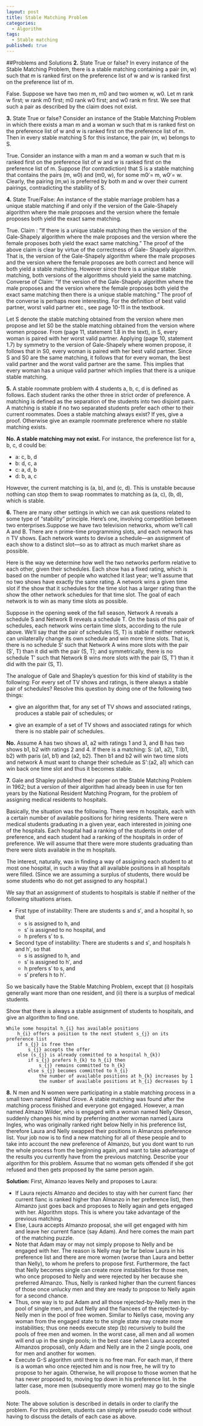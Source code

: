 ```yaml
---
layout: post
title: Stable Matching Problem
categories: 
  - Algorithm
tags: 
  - Stable matching
published: true
---
```


##Problems and Solutions
**2.** State True or false? In every instance of the Stable Matching Problem, there is a stable matching containing a pair (m, w) such that m is ranked first on the preference list of w and w is ranked first on the preference list of m.

False. Suppose we have two men m, m0 and two women w, w0. Let m rank w first; w rank m0 first; m0 rank w0 first; and w0 rank m first. We see that such a pair as described by the claim does not exist.

**3.** State True or false? Consider an instance of the Stable Matching Problem in which there exists a man m and a woman w such that m is ranked first on the preference list of w and w is ranked first on the preference list of m. Then in every stable matching S for this instance, the pair (m, w) belongs to S.

True. Consider an instance with a man m and a woman w such that m is ranked first on the preference list of w and w is ranked first on the preference list of m. Suppose (for contradiction) that S is a stable matching that contains the pairs (m, w0) and (m0, w), for some m0 ̸= m, w0 ̸= w. Clearly, the pairing (m,w) is preferred by both m and w over their current pairings, contradicting the stability of S.

**4.** State True/False: An instance of the stable marriage problem has a unique stable matching if and only if the version of the Gale-Shapely algorithm where the male proposes and the version where the female proposes both yield the exact same matching.

True.Claim : ”If there is a unique stable matching then the version of the Gale-Shapely algorithm where the male proposes and the version where the female proposes both yield the exact same matching.”The proof of the above claim is clear by virtue of the correctness of Gale- Shapely algorithm. That is, the version of the Gale-Shapely algorithm where the male proposes and the version where the female proposes are both correct and hence will both yield a stable matching. However since there is a unique stable matching, both versions of the algorithms should yield the same matching.
Converse of Claim: ”If the version of the Gale-Shapely algorithm where the male proposes and the version where the female proposes both yield the exact same matching then there is a unique stable matching.”The proof of the converse is perhaps more interesting. For the definition of best valid partner, worst valid partner etc., see page 10-11 in the textbook.
Let S denote the stable matching obtained from the version where men propose and let S0 be the stable matching obtained from the version where women propose.From (page 11, statement 1.8 in the text), in S, every woman is paired with her worst valid partner. Applying (page 10, statement 1.7) by symmetry to the version of Gale-Shapely where women propose, it follows that in S0, every woman is paired with her best valid partner. Since S and S0 are the same matching, it follows that for every woman, the best valid partner and the worst valid partner are the same. This implies that every woman has a unique valid partner which implies that there is a unique stable matching.

**5.** A stable roommate problem with 4 students a, b, c, d is defined as follows. Each student ranks the other three in strict order of preference. A matching is defined as the separation of the students into two disjoint pairs. A matching is stable if no two separated students prefer each other to their current roommates. Does a stable matching always exist? If yes, give a proof. Otherwise give an example roommate preference where no stable matching exists.

**No. A stable matching may not exist.** For instance, the preference list for a, b, c, d could be:

* a: c, b, d
* b: d, c, a
* c: a, d, b
* d: b, a, c

However, the current matching is (a, b), and (c, d). This is unstable because nothing can stop them to swap roommates to matching as (a, c), (b, d), which is stable.


**6.** There are many other settings in which we can ask questions related to some type of “stability” principle. Here’s one, involving competition between two enterprises.Suppose we have two television networks, whom we’ll call A and B. There are n prime-time programming slots, and each network has n TV shows. Each network wants to devise a schedule—an assignment of each show to a distinct slot—so as to attract as much market share as possible.

Here is the way we determine how well the two networks perform relative to each other, given their schedules. Each show has a fixed rating, which is based on the number of people who watched it last year; we’ll assume that no two shows have exactly the same rating. A network wins a given time slot if the show that it schedules for the time slot has a larger rating than the show the other network schedules for that time slot. The goal of each network is to win as many time slots as possible.

Suppose in the opening week of the fall season, Network A reveals a schedule S and Network B reveals a schedule T. On the basis of this pair of schedules, each network wins certain time slots, according to the rule above. We’ll say that the pair of schedules (S, T) is stable if neither network can unilaterally change its own schedule and win more time slots. That is, there is no schedule S′ such that Network A wins more slots with the pair (S′, T) than it did with the pair (S, T); and symmetrically, there is no schedule T′ such that Network B wins more slots with the pair (S, T′) than it did with the pair (S, T).

The analogue of Gale and Shapley’s question for this kind of stability is the following: For every set of TV shows and ratings, is there always a stable pair of schedules? Resolve this question by doing one of the following two things:
 
- give an algorithm that, for any set of TV shows and associated ratings, produces a stable pair of schedules; or
	
- give an example of a set of TV shows and associated ratings for which there is no stable pair of schedules.

**No.** Assume A has two shows a1, a2 with ratings 1 and 3, and B has two shows b1, b2 with ratings 2 and 4. If there is a matching: S: (a1, a2), T:(b1, b2) with paris (a1, b1) and (a2, b2). Then b1 and b2 will win two time slots and network A must want to change their schedule as S':(a2, a1) which can win back one time slot and thus it becomes stable.

**7.** Gale and Shapley published their paper on the Stable Matching Problem in 1962; but a version of their algorithm had already been in use for ten years by the National Resident Matching Program, for the problem of assigning medical residents to hospitals.

Basically, the situation was the following. There were m hospitals, each with a certain number of available positions for hiring residents. There were n medical students graduating in a given year, each interested in joining one of the hospitals. Each hospital had a ranking of the students in order of preference, and each student had a ranking of the hospitals in order of preference. We will assume that there were more students graduating than there were slots available in the m hospitals.

The interest, naturally, was in finding a way of assigning each student to at most one hospital, in such a way that all available positions in all hospitals were filled. (Since we are assuming a surplus of students, there would be some students who do not get assigned to any hospital.)


We say that an assignment of students to hospitals is stable if neither of the following situations arises.

- First type of instability: There are students s and s′, and a hospital h, so that
	- s is assigned to h, and
	- s′ is assigned to no hospital, and 
	- h prefers s′ to s.
- Second type of instability: There are students s and s′, and hospitals h and h′, so that
	- s is assigned to h, and
	- s′ is assigned to h′, and
	- h prefers s′ to s, and
	- s′ prefers h to h′.

So we basically have the Stable Matching Problem, except that (i) hospitals generally want more than one resident, and (ii) there is a surplus of medical students.

Show that there is always a stable assignment of students to hospitals, and give an algorithm to find one.

```
While some hospital h_{i} has available positions
	h_{i} offers a position to the next student s_{j} on its preference list
	if s_{j} is free then
		s_{j} accepts the offer
	else (s_{j} is already committed to a hospital h_{k})
		if s_{j} prefers h_{k} to h_{i} then
			s_{j} remains committed to h_{k}
		else s_{j} becomes committed to h_{i}
			the number of available positions at h_{k} increases by 1
			the number of available positions at h_{i} decreases by 1
```	

**8.** N men and N women were participating in a stable matching process in a small town named Walnut Grove. A stable matching was found after the matching process finished and everyone got engaged. However, a man named Almazo Wilder, who is engaged with a woman named Nelly Oleson, suddenly changes his mind by preferring another woman named Laura Ingles, who was originally ranked right below Nelly in his preference list, therefore Laura and Nelly swapped their positions in Almanzos preference list. Your job now is to find a new matching for all of these people and to take into account the new preference of Almanzo, but you dont want to run the whole process from the beginning again, and want to take advantage of the results you currently have from the previous matching. Describe your algorithm for this problem. Assume that no woman gets offended if she got refused and then gets proposed by the same person again.

**Solution:** 
First, Almanzo leaves Nelly and proposes to Laura:

- If Laura rejects Almanzo and decides to stay with her current fianc (her current fianc is ranked higher than Almanzo in her preference list), then Almanzo just goes back and proposes to Nelly again and gets engaged with her. Algorithm stops. This is where you take advantage of the previous matching.
- Else, Laura accepts Almanzo proposal, she will get engaged with him and leave her current fiance (say Adam). And here comes the main part of the matching puzzle.
 - Note that Adam may or may not simply propose to Nelly and be engaged with her. The reason is Nelly may be far below Laura in his preference list and there are more women (worse than Laura and better than Nelly), to whom he prefers to propose first. Furthermore, the fact that Nelly becomes single can create more instabilities for those men, who once proposed to Nelly and were rejected by her because she preferred Almanzo. Thus, Nelly is ranked higher than the current fiances of those once unlucky men and they are ready to propose to Nelly again for a second chance.
 - Thus, one way is to put Adam and all those rejected-by-Nelly men in the pool of single men, and put Nelly and the fiancees of the rejected-by-Nelly men in the pool of free women. Similar to Nellys case, moving any woman from the engaged state to the single state may create more instabilities; thus one needs execute step (b) recursively to build the pools of free men and women. In the worst case, all men and all women will end up in the single pools; in the best case (when Laura accepted Almanzos proposal), only Adam and Nelly are in the 2 single pools, one for men and another for women. 
 - Execute G-S algorithm until there is no free man. For each man, if there is a woman who once rejected him and is now free, he will try to propose to her again. Otherwise, he will propose to those women that he has never proposed to, moving top down in his preference list. In the latter case, more men (subsequently more women) may go to the single pools.Note: The above solution is described in details in order to clarify the problem. For this problem, students can simply write pseudo code without having to discuss the details of each case as above.